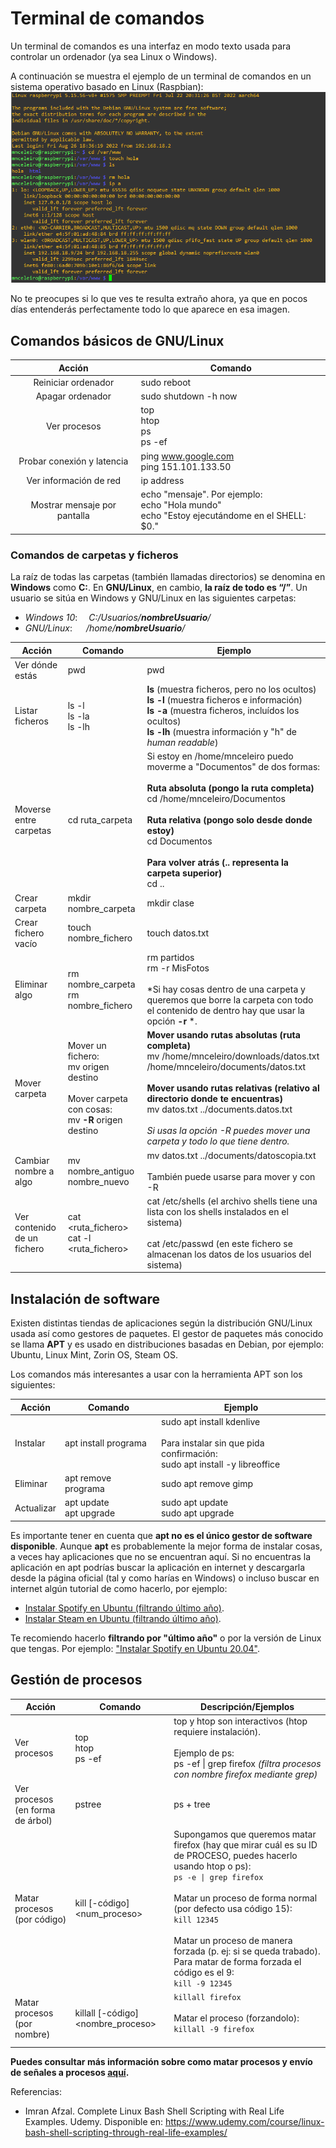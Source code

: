 # Terminal de comandos
Un terminal de comandos es una interfaz en modo texto usada para controlar un ordenador (ya sea Linux o Windows).

A continuación se muestra el ejemplo de un terminal de comandos en un sistema operativo basado en Linux (Raspbian):
![](../images/linux/linux-terminal.png)

No te preocupes si lo que ves te resulta extraño ahora, ya que en pocos días entenderás perfectamente todo lo que aparece en esa imagen.

## Comandos básicos de GNU/Linux
| Acción | Comando |
| :----: | ------- |
| Reiniciar ordenador | sudo reboot |
| Apagar ordenador | sudo shutdown -h now |
| Ver procesos | top<br>htop<br>ps<br>ps -ef |
| Probar conexión y latencia | ping www.google.com<br>ping 151.101.133.50
| Ver información de red | ip address |
| Mostrar mensaje por pantalla | echo "mensaje". Por ejemplo:<br />echo "Hola mundo"<br /> echo "Estoy ejecutándome en el SHELL: $0."

### Comandos de carpetas y ficheros
La raíz de todas las carpetas (también llamadas directorios) se denomina en **Windows** como **C:**. En **GNU/Linux**, en cambio, **la raíz de todo es “/”**. Un usuario se sitúa en Windows y GNU/Linux en las siguientes carpetas:

- *Windows 10*:     &emsp;*C:/Usuarios/**nombreUsuario**/*
- *GNU/Linux*:      &emsp; */home/**nombreUsuario**/*

| Acción | Comando | Ejemplo |
| ------ | ------- | ------- |
| Ver dónde estás | pwd | pwd |
| Listar ficheros | ls -l<br>ls -la<br>ls -lh | **ls** (muestra ficheros, pero no los ocultos)<br>**ls -l** (muestra ficheros e información)<br>**ls -a** (muestra ficheros, incluídos los ocultos)<br>**ls -lh** (muestra información y "h" de *human readable*)
| Moverse entre carpetas | cd ruta_carpeta | Si estoy en /home/mnceleiro puedo moverme a "Documentos" de dos formas:<br><br>**Ruta absoluta (pongo la ruta completa)**<br>cd /home/mnceleiro/Documentos<br><br>**Ruta relativa (pongo solo desde donde estoy)**<br>cd Documentos<br><br>**Para volver atrás (.. representa la carpeta superior)**<br>cd .. |
| Crear carpeta | mkdir nombre_carpeta | mkdir clase
| Crear fichero vacío | touch nombre_fichero | touch datos.txt |
| Eliminar algo | rm nombre_carpeta<br>rm nombre_fichero | rm partidos<br>rm -r MisFotos<br><br>*Si hay cosas dentro de una carpeta y queremos que borre la carpeta con todo el contenido de dentro hay que usar la opción **-r** *.
| Mover carpeta | Mover un fichero:<br>mv origen destino<br><br>Mover carpeta con cosas:<br>mv **-R** origen destino | **Mover usando rutas absolutas (ruta completa)**<br>mv /home/mnceleiro/downloads/datos.txt /home/mnceleiro/documents/datos.txt<br><br>**Mover usando rutas relativas (relativo al directorio donde te encuentras)**<br>mv datos.txt ../documents.datos.txt<br><br>*Si usas la opción -R puedes mover una carpeta y todo lo que tiene dentro.* |
| Cambiar nombre a algo | mv nombre_antiguo nombre_nuevo | mv datos.txt ../documents/datoscopia.txt<br><br>También puede usarse para mover y con -R |
| Ver contenido de un fichero | cat <ruta_fichero><br/>cat -l <ruta_fichero> | cat /etc/shells (el archivo shells tiene una lista con los shells instalados en el sistema)<br /><br />cat /etc/passwd (en este fichero se almacenan los datos de los usuarios del sistema) |

## Instalación de software
Existen distintas tiendas de aplicaciones según la distribución GNU/Linux usada así como gestores de paquetes. 
El gestor de paquetes más conocido se llama **APT** y es usado en distribuciones basadas en Debian, por ejemplo: Ubuntu, Linux Mint, Zorin OS, Steam OS.

Los comandos más interesantes a usar con la herramienta APT son los siguientes:

| Acción | Comando | Ejemplo |
| ------ | ------- | ------- |
| Instalar | apt install programa | sudo apt install kdenlive<br><br>Para instalar sin que pida confirmación:<br>sudo apt install -y libreoffice |
| Eliminar | apt remove programa | sudo apt remove gimp |
| Actualizar | apt update<br>apt upgrade | sudo apt update<br>sudo apt upgrade<br> |

Es importante tener en cuenta que **apt no es el único gestor de software disponible**. Aunque **apt** es probablemente la mejor forma de instalar cosas, a veces hay aplicaciones que no se encuentran aquí.
Si no encuentras la aplicación en apt podrías buscar la aplicación en internet y descargarla desde la página oficial (tal y como harías en Windows) o incluso buscar en internet algún tutorial de como hacerlo, por ejemplo:

- [Instalar Spotify en Ubuntu (filtrando último año)](https://www.google.com/search?q=Instalar+spotify+en+Ubuntu&client=firefox-b-d&sxsrf=ALiCzsbNq7lw0-VEnp-j00t0oxK4FidwvA:1651835021653&source=lnt&tbs=qdr:y&sa=X&ved=2ahUKEwi6tMX93Mr3AhUHP-wKHUIhC_EQpwV6BAgBEB4&biw=1920&bih=927&dpr=1).
- [Instalar Steam en Ubuntu (filtrando último año)](https://www.google.com/search?q=Instalar+spotify+en+Ubuntu&client=firefox-b-d&sxsrf=ALiCzsbNq7lw0-VEnp-j00t0oxK4FidwvA:1651835021653&source=lnt&tbs=qdr:y&sa=X&ved=2ahUKEwi6tMX93Mr3AhUHP-wKHUIhC_EQpwV6BAgBEB4&biw=1920&bih=927&dpr=1).

Te recomiendo hacerlo **filtrando por "último año"** o por la versión de Linux que tengas. Por ejemplo: ["Instalar Spotify en Ubuntu 20.04"](https://www.google.com/search?client=firefox-b-d&q=Instalar+spotify+en+Ubuntu+20.04).

## Gestión de procesos
| Acción            | Comando                   | Descripción/Ejemplos          |
| ----------------- | ------------------------- | ----------------------------- |
| Ver procesos      | top<br/>htop<br/>ps -ef   | top y htop son interactivos (htop requiere instalación).<br/><br/>Ejemplo de ps:<br/>ps -ef \| grep firefox *(filtra procesos con nombre firefox mediante grep)* |
| Ver procesos (en forma de árbol) | pstree | ps + tree |
| Matar procesos (por código)   | kill [-código] <num_proceso> | Supongamos que queremos matar firefox (hay que mirar cuál es su ID de PROCESO, puedes hacerlo usando htop o ps):<br /> `ps -e \| grep firefox`<br/><br/>Matar un proceso de forma normal (por defecto usa código 15):<br/>`kill 12345`<br/><br/>Matar un proceso de manera forzada (p. ej: si se queda trabado). Para matar de forma forzada el código es el 9:<br/>`kill -9 12345` |
| Matar procesos (por nombre) | killall [-código] <nombre_proceso> | `killall firefox`<br /><br />Matar el proceso (forzandolo):<br />`killall -9 firefox`<br/><br/> |

**Puedes consultar más información sobre como matar procesos y envío de señales a procesos [aquí](https://www.cyberciti.biz/faq/unix-kill-command-examples/).**

Referencias:

- Imran Afzal. Complete Linux Bash Shell Scripting with Real Life Examples. Udemy. Disponible en: https://www.udemy.com/course/linux-bash-shell-scripting-through-real-life-examples/